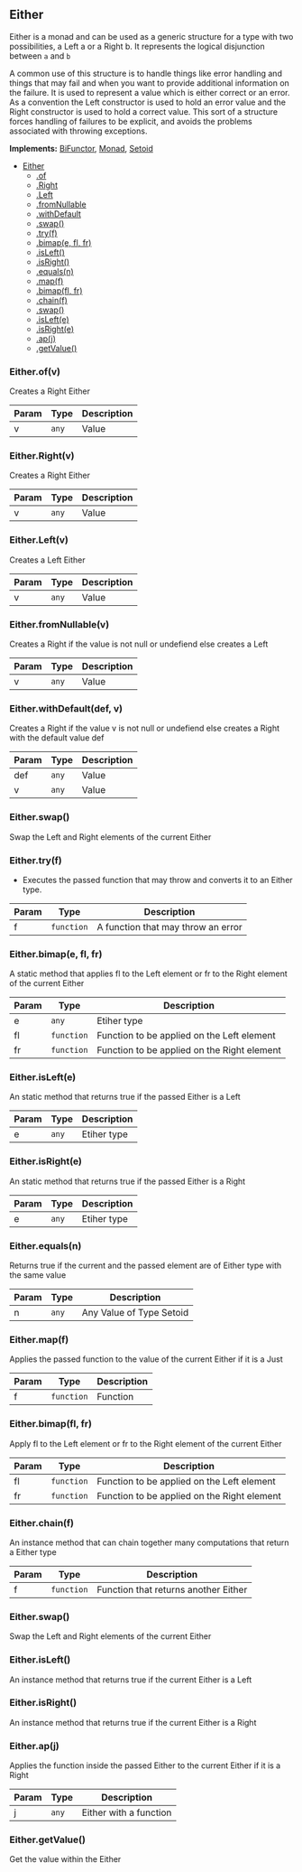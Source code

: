 <a name="Either"></a>

## Either
Either is a monad and can be used as a generic structure for a type with two possibilities, a Left a or a Right b. It represents the logical disjunction between `a` and `b`

A common use of this structure is to handle things like error handling and things that may fail and when you want to provide additional information on the failure. It is used to represent a value which is either correct or an error. As a convention the Left constructor is used to hold an error value and the Right constructor is used to hold a correct value. This sort of a structure forces handling of failures to be explicit, and avoids the problems associated with throwing exceptions.

**Implements:** [BiFunctor](https://github.com/fantasyland/fantasy-land#bifunctor), [Monad](https://github.com/fantasyland/fantasy-land#monad), [Setoid](https://github.com/fantasyland/fantasy-land#setoid)

* [Either](#Either)
    * [.of](#Either.of)
    * [.Right](#Either.Right)
    * [.Left](#Either.Left)
    * [.fromNullable](#Either.fromNullable)
    * [.withDefault](#Either.withDefault)
    * [.swap()](#Either.swap)
    * [.try(f)](#Either.try)
    * [.bimap(e, fl, fr)](#Either.bimap)
    * [.isLeft()](#Either.isLeft)
    * [.isRight()](#Either.isRight)
    * [.equals(n)](#Either.equals)
    * [.map(f)](#Either.map)
    * [.bimap(fl, fr)](#Either.bimap)
    * [.chain(f)](#Either.chain)
    * [.swap()](#Either.swap)
    * [.isLeft(e)](#Either.isLefte)
    * [.isRight(e)](#Either.isRighte)
    * [.ap(j)](#Either.ap)
    * [.getValue()](#Either.getValue)


<a name="Either.of"></a>

### Either.of(v)
Creates a Right Either


| Param | Type | Description |
| --- | --- | --- |
| v | <code>any</code> | Value |

<a name="Either.Right"></a>

### Either.Right(v)
Creates a Right Either


| Param | Type | Description |
| --- | --- | --- |
| v | <code>any</code> | Value |

<a name="Either.Left"></a>

### Either.Left(v)
Creates a Left Either


| Param | Type | Description |
| --- | --- | --- |
| v | <code>any</code> | Value |

<a name="Either.fromNullable"></a>

### Either.fromNullable(v)
Creates a Right if the value is not null or undefiend else creates a Left


| Param | Type | Description |
| --- | --- | --- |
| v | <code>any</code> | Value |

<a name="Either.withDefault"></a>

### Either.withDefault(def, v)
Creates a Right if the value v is not null or undefiend else creates a Right with the default value def


| Param | Type | Description |
| --- | --- | --- |
| def | <code>any</code> | Value |
| v | <code>any</code> | Value |

<a name="Either.swap"></a>

### Either.swap()
Swap the Left and Right elements of the current Either

<a name="Either.try"></a>

### Either.try(f)
* Executes the passed function that may throw and converts it to an Either type.

| Param | Type | Description |
| --- | --- | --- |
| f | <code>function</code> | A function that may throw an error |

<a name="Either.bimap"></a>

### Either.bimap(e, fl, fr)
A static method that applies fl to the Left element or fr to the Right element of the current Either

| Param | Type | Description |
| --- | --- | --- |
| e | <code>any</code> | Etiher type |
| fl | <code>function</code> | Function to be applied on the Left element |
| fr | <code>function</code> | Function to be applied on the Right element |

<a name="Either.isLefte"></a>

### Either.isLeft(e)
An static method that returns true if the passed Either is a Left

 Param | Type | Description |
| --- | --- | --- |
| e | <code>any</code> | Etiher type |

<a name="Either.isRighte"></a>

### Either.isRight(e)
An static method that returns true if the passed Either is a Right

 Param | Type | Description |
| --- | --- | --- |
| e | <code>any</code> | Etiher type |

<a name="Either.equals"></a>

### Either.equals(n)
Returns true if the current and the passed element are of Either type with the same value

| Param | Type | Description |
| --- | --- | --- |
| n | <code>any</code> | Any Value of Type Setoid |

<a name="Either.map"></a>

### Either.map(f)
Applies the passed function to the value of the current Either if it is a Just

| Param | Type | Description |
| --- | --- | --- |
| f | <code>function</code> | Function |

<a name="Either.bimap"></a>

### Either.bimap(fl, fr)
Apply fl to the Left element or fr to the Right element of the current Either

| Param | Type | Description |
| --- | --- | --- |
| fl | <code>function</code> | Function to be applied on the Left element |
| fr | <code>function</code> | Function to be applied on the Right element |

<a name="Either.chain"></a>

### Either.chain(f)
An instance method that can chain together many computations that return a Either type

| Param | Type | Description |
| --- | --- | --- |
| f | <code>function</code> | Function that returns another Either |

<a name="Either.swap"></a>

### Either.swap()
Swap the Left and Right elements of the current Either
<a name="Either.isLeft"></a>

### Either.isLeft()
An instance method that returns true if the current Either is a Left
<a name="Either.isRight"></a>

### Either.isRight()
An instance method that returns true if the current Either is a Right
<a name="Either.ap"></a>

### Either.ap(j)
Applies the function inside the passed Either to the current Either if it is a Right

| Param | Type | Description |
| --- | --- | --- |
| j | <code>any</code> | Either with a function |

<a name="Either.getValue"></a>

### Either.getValue()
Get the value within the Either
